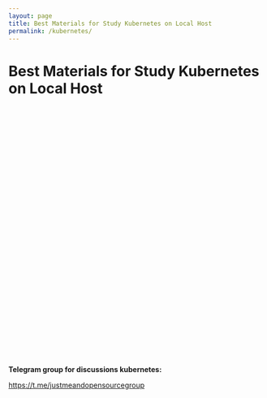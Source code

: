 ```yaml
---
layout: page
title: Best Materials for Study Kubernetes on Local Host
permalink: /kubernetes/
---
```


# Best Materials for Study Kubernetes on Local Host


<div align="center">

<iframe width="853" height="480 src="https://www.youtube.com/embed/videoseries?list=PL34sAs7_26wNBRWM6BDhnonoA5FMERax0" frameborder="0" allow="accelerometer; autoplay; encrypted-media; gyroscope; picture-in-picture" allowfullscreen></iframe>

</div>

<br/>

**Telegram group for discussions kubernetes:**  

https://t.me/justmeandopensourcegroup